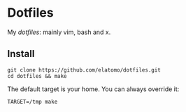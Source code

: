 # Dotfiles

My *dotfiles*: mainly vim, bash and x.

## Install

    git clone https://github.com/elatomo/dotfiles.git
    cd dotfiles && make

The default target is your home. You can always override it:

    TARGET=/tmp make






